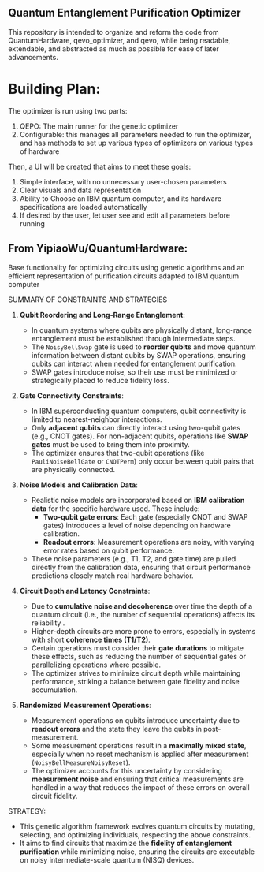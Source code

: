 ## Quantum Entanglement Purification Optimizer


This repository is intended to organize and reform the code from QuantumHardware, qevo_optimizer, and qevo, while being readable, extendable, and abstracted as much as possible for ease of later advancements. 

# Building Plan:

The optimizer is run using two parts: 
1.  QEPO: The main runner for the genetic optimizer
2.  Configurable: this manages all parameters needed to run the optimizer, and has methods to set up various types of optimizers on various types of hardware



Then, a UI will be created that aims to meet these goals:

1. Simple interface, with no unnecessary user-chosen parameters
2. Clear visuals and data representation
3. Ability to Choose an IBM quantum computer, and its hardware specifications are loaded automatically
4. If desired by the user, let user see and edit all parameters before running

## From YipiaoWu/QuantumHardware:

 Base functionality for optimizing circuits using genetic algorithms
and an efficient representation of purification circuits
adapted to IBM quantum computer 

SUMMARY OF CONSTRAINTS AND STRATEGIES

1. **Qubit Reordering and Long-Range Entanglement**:
   - In quantum systems where qubits are physically distant, long-range entanglement must be established through intermediate steps.
   - The `NoisyBellSwap` gate is used to **reorder qubits** and move quantum information between distant qubits by SWAP operations, ensuring qubits can interact when needed for entanglement purification.
   - SWAP gates introduce noise, so their use must be minimized or strategically placed to reduce fidelity loss.

2. **Gate Connectivity Constraints**:
   - In IBM superconducting quantum computers, qubit connectivity is limited
    to nearest-neighbor interactions.
   - Only **adjacent qubits** can directly interact using two-qubit gates (e.g., CNOT gates). For non-adjacent qubits, operations like **SWAP gates** must be used to bring them into proximity.
   - The optimizer ensures that two-qubit operations (like `PauliNoiseBellGate` or `CNOTPerm`) only occur between qubit pairs that are physically connected.

3. **Noise Models and Calibration Data**:
   - Realistic noise models are incorporated based on **IBM calibration data** for the specific hardware used. These include:
     - **Two-qubit gate errors**: Each gate (especially CNOT and SWAP gates) introduces a level of noise depending on hardware calibration.
     - **Readout errors**: Measurement operations are noisy, with varying error rates based on qubit performance.
   - These noise parameters (e.g., T1, T2, and gate time) are pulled directly from the calibration data, ensuring that circuit performance predictions closely match real hardware behavior.

4. **Circuit Depth and Latency Constraints**:
   - Due to **cumulative noise and decoherence** over time the depth of a quantum circuit (i.e., the number of sequential operations) affects its reliability .
   - Higher-depth circuits are more prone to errors, especially in systems with short **coherence times (T1/T2)**.
   - Certain operations must consider their **gate durations** to mitigate these effects, such as reducing the number of sequential gates or parallelizing operations where possible.
   - The optimizer strives to minimize circuit depth while maintaining performance, striking a balance between gate fidelity and noise accumulation.

5. **Randomized Measurement Operations**:
   - Measurement operations on qubits introduce uncertainty due to **readout errors** and the state they leave the qubits in post-measurement.
   - Some measurement operations result in a **maximally mixed state**, especially when no reset mechanism is applied after measurement (`NoisyBellMeasureNoisyReset`).
   - The optimizer accounts for this uncertainty by considering **measurement noise** and ensuring that critical measurements are handled in a way that reduces the impact of these errors on overall circuit fidelity.

STRATEGY:
- This genetic algorithm framework evolves quantum circuits by mutating, selecting, and optimizing individuals, respecting the above constraints.
- It aims to find circuits that maximize the **fidelity of entanglement purification** while minimizing noise, ensuring the circuits are executable on noisy intermediate-scale quantum (NISQ) devices.

